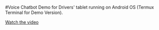 #Voice Chatbot Demo for Drivers' tablet running on Android OS (Termux Terminal for Demo Version).




[Watch the video](https://www.youtube.com/watch?v=pRcBc8oWdIs)
